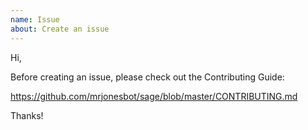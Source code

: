 ```yaml
---
name: Issue
about: Create an issue
---
```


Hi,

Before creating an issue, please check out the Contributing Guide:

https://github.com/mrjonesbot/sage/blob/master/CONTRIBUTING.md

Thanks!
